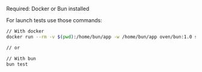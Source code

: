 Required:
Docker or Bun installed

For launch tests use those commands:
```sh
// With docker
docker run --rm -v $(pwd):/home/bun/app -w /home/bun/app oven/bun:1.0 sh -c "bun test"

// or

// With bun
bun test
```